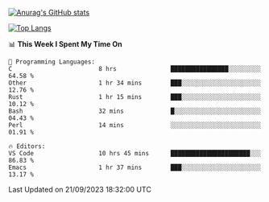 [![Anurag's GitHub stats](https://github-readme-stats.vercel.app/api?username=wugouzi&count_private=true)](https://github.com/anuraghazra/github-readme-stats)

[![Top Langs](https://github-readme-stats.vercel.app/api/top-langs/?username=wugouzi&layout=compact&count_private=true&hide=html)](https://github.com/anuraghazra/github-readme-stats)

<!--START_SECTION:waka-->
📊 **This Week I Spent My Time On** 

```text
💬 Programming Languages: 
C                        8 hrs               ████████████████░░░░░░░░░   64.58 % 
Other                    1 hr 34 mins        ███░░░░░░░░░░░░░░░░░░░░░░   12.76 % 
Rust                     1 hr 15 mins        ███░░░░░░░░░░░░░░░░░░░░░░   10.12 % 
Bash                     32 mins             █░░░░░░░░░░░░░░░░░░░░░░░░   04.43 % 
Perl                     14 mins             ░░░░░░░░░░░░░░░░░░░░░░░░░   01.91 % 

🔥 Editors: 
VS Code                  10 hrs 45 mins      ██████████████████████░░░   86.83 % 
Emacs                    1 hr 37 mins        ███░░░░░░░░░░░░░░░░░░░░░░   13.17 % 
```


 Last Updated on 21/09/2023 18:32:00 UTC
<!--END_SECTION:waka-->

<!--
**wugouzi/wugouzi** is a ✨ _special_ ✨ repository because its `README.md` (this file) appears on your GitHub profile.

Here are some ideas to get you started:

- 🔭 I’m currently working on ...
- 🌱 I’m currently learning ...
- 👯 I’m looking to collaborate on ...
- 🤔 I’m looking for help with ...
- 💬 Ask me about ...
- 📫 How to reach me: ...
- 😄 Pronouns: ...
- ⚡ Fun fact: ...
-->
